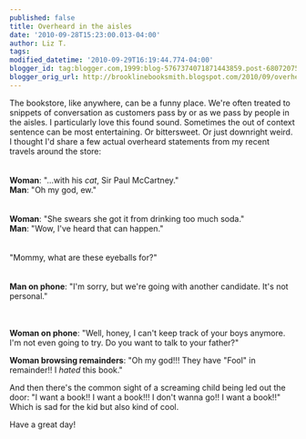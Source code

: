```yaml
---
published: false
title: Overheard in the aisles
date: '2010-09-28T15:23:00.013-04:00'
author: Liz T.
tags: 
modified_datetime: '2010-09-29T16:19:44.774-04:00'
blogger_id: tag:blogger.com,1999:blog-5767374071871443859.post-6807207509275552427
blogger_orig_url: http://brooklinebooksmith.blogspot.com/2010/09/overheard-in-aisles.html
---
```


The bookstore, like anywhere, can be a funny place. We're often treated to <span id="SPELLING_ERROR_0" class="blsp-spelling-corrected">snippets</span> of conversation as customers pass by or as we pass by people in the aisles. I particularly love this found sound.  Sometimes the out of context sentence can be most entertaining.  Or bittersweet.  Or just downright weird.  I thought I'd share a few actual overheard statements from my recent travels around the store:<br /><br /><br /><strong>Woman</strong>: "...with his <em>cat</em>, Sir Paul McCartney."<br /><strong>Man</strong>: "Oh my god, <span id="SPELLING_ERROR_1" class="blsp-spelling-error">ew</span>."<br /><br /><br /><strong>Woman</strong>: "She swears she got it from drinking too much soda."<br /><strong>Man</strong>: "Wow, I've heard that can happen."<br /><br /><br />"Mommy, what are these eyeballs for?"<br /><br /><br /><strong>Man on phone</strong>: "I'm sorry, but we're going with another candidate. It's not personal."<br /><br /><br /><p><strong>Woman on phone</strong>:  "Well, honey, I can't keep track of your boys anymore.  I'm not even going to try.  Do you want to talk to your father?"</p><p><strong>Woman <span id="SPELLING_ERROR_2" class="blsp-spelling-error">browsing</span> remainders</strong>: "Oh my god!!!  They have "Fool" in remainder!!  I <em>hated</em> this book."</p><p>And then there's the common sight of a screaming child being led out the door:  "I want a book!!  I want a book!!!  I don't wanna go!!  I want a book!!"  Which is sad for the kid but also kind of cool.  </p><p>Have a great day!<br /></p>